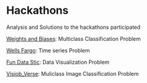 # Hackathons
Analysis and Solutions to the hackathons participated

[Weights and Biases](https://github.com/AtufaShireen/Hackathons/tree/main/weights%26Biases): Multiclass Classification Problem

[Wells Fargo](https://github.com/AtufaShireen/Hackathons/tree/main/wellsfargo): Time series Problem

[Fun Data Stic](https://github.com/AtufaShireen/Hackathons/blob/main/dashboards_dash/page_images/fulldashboard.jpg): Data Visualization Problem

[Visiob_Verse](https://github.com/AtufaShireen/Hackathons/tree/main/vision_verse): Muliclass Image Classification Problem
